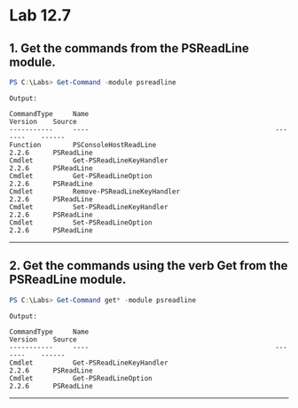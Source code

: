 # Lab 12.7

## 1. Get the commands from the PSReadLine module.

```powershell
PS C:\Labs> Get-Command -module psreadline
```

`Output:`

```
CommandType     Name                                               Version    Source
-----------     ----                                               -------    ------
Function        PSConsoleHostReadLine                              2.2.6      PSReadLine
Cmdlet          Get-PSReadLineKeyHandler                           2.2.6      PSReadLine
Cmdlet          Get-PSReadLineOption                               2.2.6      PSReadLine
Cmdlet          Remove-PSReadLineKeyHandler                        2.2.6      PSReadLine
Cmdlet          Set-PSReadLineKeyHandler                           2.2.6      PSReadLine
Cmdlet          Set-PSReadLineOption                               2.2.6      PSReadLine
```
---
## 2. Get the commands using the verb Get from the PSReadLine module.
```powershell
PS C:\Labs> Get-Command get* -module psreadline
```
`Output:`

```
CommandType     Name                                               Version    Source
-----------     ----                                               -------    ------
Cmdlet          Get-PSReadLineKeyHandler                           2.2.6      PSReadLine
Cmdlet          Get-PSReadLineOption                               2.2.6      PSReadLine
```
---
##